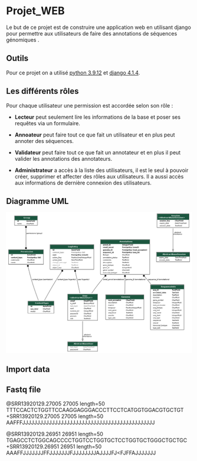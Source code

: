 # Projet_WEB


Le but de ce projet est de construire une application web en utilisant django pour permettre aux utilisateurs de faire des annotations de séquences génomiques .

## Outils

Pour ce projet on a utilisé  [python 3.9.12](https://www.python.org/downloads/release/python-3912/) et  [django 4.1.4](https://www.djangoproject.com).  


## Les différents rôles
Pour chaque utilisateur une permission est accordée selon son rôle :


- **Lecteur** peut seulement lire les informations de la base et poser ses requêtes via un formulaire.

- **Annoateur** peut faire tout ce que fait un utilisateur et en plus peut annoter des séquences.

- **Validateur** peut faire tout ce que fait un annotateur et en plus il peut valider les annotations des annotateurs.

- **Administrateur** a accès à la liste des utilisateurs, il est le seul à pouvoir créer, supprimer et affecter des rôles aux utilisateurs. Il a aussi accès aux informations de dernière connexion des utilisateurs.

##


## Diagramme UML

![Diagramme UML](/genome_annotation/myapp_models.png "Diagramme UML")

## Import data

## Fastq file
@SRR13920129.27005 27005 length=50
TTTCCACTCTGGTTCCAAGGAGGGACCCTTCCTCATGGTGGACGTGCTGT
+SRR13920129.27005 27005 length=50
AAFFFJJJJJJJJJJJJJJJJJJJJJJJJJJJJJJJJJJJJJJJJJJJJJ

@SRR13920129.26951 26951 length=50
TGAGCCTCTGGCAGCCCCTGGTCCTGGTGCTCCTGGTGCTGGGCTGCTGC
+SRR13920129.26951 26951 length=50
AAAFFJJJJJJJFFJJJJJJJFJJJJJJJJAJJJJFJ<FJFFAJJJJJJJ
